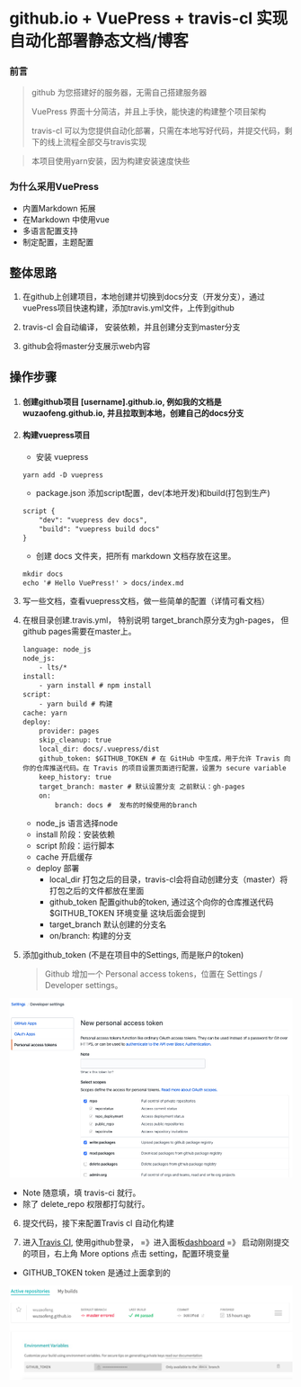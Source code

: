 # github.io + VuePress + travis-cl 实现自动化部署静态文档/博客

### 前言

> github 为您搭建好的服务器，无需自己搭建服务器
>
> VuePress 界面十分简洁，并且上手快，能快速的构建整个项目架构
>
> travis-cl 可以为您提供自动化部署，只需在本地写好代码，并提交代码，剩下的线上流程全部交与travis实现

> 本项目使用yarn安装，因为构建安装速度快些

### 为什么采用VuePress
* 内置Markdown 拓展
* 在Markdown 中使用vue
* 多语言配置支持
* 制定配置，主题配置

## 整体思路
1. 在github上创建项目，本地创建并切换到docs分支（开发分支），通过vuePress项目快速构建，添加travis.yml文件，上传到github

2. travis-cl 会自动编译， 安装依赖，并且创建分支到master分支

3. github会将master分支展示web内容

## 操作步骤
1. #### 创建github项目 [username].github.io, 例如我的文档是 wuzaofeng.github.io, 并且拉取到本地，创建自己的docs分支

2. #### 构建vuepress项目
    * 安装 vuepress
    ```
    yarn add -D vuepress
    ```
    * package.json 添加script配置，dev(本地开发)和build(打包到生产)
    ```
    script {
        "dev": "vuepress dev docs",
        "build": "vuepress build docs"
    }
    ```
    * 创建 docs 文件夹，把所有 markdown 文档存放在这里。
    ```
    mkdir docs
    echo '# Hello VuePress!' > docs/index.md
    ```

3. 写一些文档，查看vuepress文档，做一些简单的配置（详情可看文档）

4. 在根目录创建.travis.yml， 特别说明 target_branch原分支为gh-pages， 但github pages需要在master上。
    ```
    language: node_js
    node_js:
        - lts/*
    install:
        - yarn install # npm install
    script:
        - yarn build # 构建
    cache: yarn
    deploy:
        provider: pages
        skip_cleanup: true
        local_dir: docs/.vuepress/dist
        github_token: $GITHUB_TOKEN # 在 GitHub 中生成，用于允许 Travis 向你的仓库推送代码。在 Travis 的项目设置页面进行配置，设置为 secure variable
        keep_history: true
        target_branch: master # 默认设置分支 之前默认：gh-pages
        on:
            branch: docs #  发布的时候使用的branch

    ```
    * node_js 语言选择node
    * install 阶段：安装依赖
    * script 阶段：运行脚本
    * cache 开启缓存
    * deploy 部署
        - local_dir 打包之后的目录，travis-cl会将自动创建分支（master）将打包之后的文件都放在里面
        - github_token 配置github的token, 通过这个向你的仓库推送代码 $GITHUB_TOKEN 环境变量 这块后面会提到
        - target_branch 默认创建的分支名
        - on/branch:
            构建的分支

5. 添加github_token (不是在项目中的Settings, 而是账户的token)
    > Github 增加一个 Personal access tokens，位置在 Settings / Developer settings。

![add access_token](./1.jpg)

* Note 随意填，填 travis-ci 就行。
* 除了 delete_repo 权限都打勾就行。

6. 提交代码，接下来配置Travis cl 自动化构建

7. 进入[Travis CI](https://travis-ci.org/), 使用github登录， =》进入面板[dashboard](https://travis-ci.org/dashboard) =》 启动刚刚提交的项目，右上角 More options 点击 setting，配置环境变量
* GITHUB_TOKEN  token 是通过上面拿到的

![poject](./2.jpg)
![token](./3.jpg)